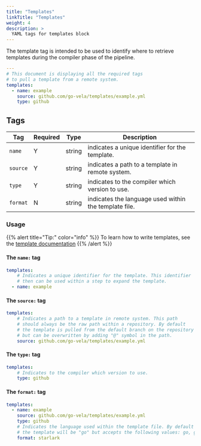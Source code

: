 ```yaml
---
title: "Templates"
linkTitle: "Templates"
weight: 4
description: >
  YAML tags for templates block
---
```


The template tag is intended to be used to identify where to retrieve templates during the compiler phase of the pipeline.

```yaml
---
# This document is displaying all the required tags
# to pull a template from a remote system.
templates:
  - name: example
    source: github.com/go-vela/templates/example.yml
    type: github    
```

## Tags

| Tag      | Required | Type   | Description                                           |
|----------|----------|--------|-------------------------------------------------------|
| `name`   | Y        | string | indicates a unique identifier for the template.       |
| `source` | Y        | string | indicates a path to a template in remote system.      |
| `type`   | Y        | string | indicates to the compiler which version to use.       |
| `format` | N        | string | indicates the language used within the template file. |

### Usage

{{% alert title="Tip:" color="info" %}}
To learn how to write templates, see the [template documentation](/docs/templates)
{{% /alert %}}

#### The `name:` tag

```yaml
templates:
    # Indicates a unique identifier for the template. This identifier
    # then can be used within a step to expand the template.
  - name: example
```

#### The `source:` tag

```yaml
templates:
    # Indicates a path to a template in remote system. This path
    # should always be the raw path within a repository. By default 
    # the template is pulled from the default branch on the repository
    # but can be overwritten by adding "@" symbol in the path.
    source: github.com/go-vela/templates/example.yml
```

#### The `type:` tag

```yaml
templates:
    # Indicates to the compiler which version to use.
    type: github
```

#### The `format:` tag

```yaml
templates:
  - name: example
    source: github.com/go-vela/templates/example.yml
    type: github
    # Indicates the language used within the template file. By default
    # the template will be "go" but accepts the following values: go, golang, starlark
    format: starlark
```
